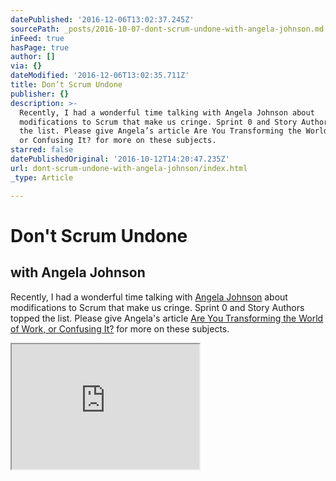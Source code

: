 ```yaml
---
datePublished: '2016-12-06T13:02:37.245Z'
sourcePath: _posts/2016-10-07-dont-scrum-undone-with-angela-johnson.md
inFeed: true
hasPage: true
author: []
via: {}
dateModified: '2016-12-06T13:02:35.711Z'
title: Don’t Scrum Undone
publisher: {}
description: >-
  Recently, I had a wonderful time talking with Angela Johnson about
  modifications to Scrum that make us cringe. Sprint 0 and Story Authors topped
  the list. Please give Angela’s article Are You Transforming the World of Work,
  or Confusing It? for more on these subjects.
starred: false
datePublishedOriginal: '2016-10-12T14:20:47.235Z'
url: dont-scrum-undone-with-angela-johnson/index.html
_type: Article

---
```

# Don't Scrum Undone

## with Angela Johnson

Recently, I had a wonderful time talking with [Angela Johnson][0] about modifications to Scrum that make us cringe. Sprint 0 and Story Authors topped the list. Please give Angela's article [Are You Transforming the World of Work, or Confusing It?][1] for more on these subjects.

<iframe src="https://the-grid.github.io/ed-userhtml/?g=eJxlUMtuwzAM-xXDwI6p0nXLYWj6K4MfaiNUlgLbQZZ9_Zz21t0oUiApnemaXUJT6sY4Wq85Yv4yooLWlBxGCzDVxJ_dzG7DfGDyZZND0ASYPEbAmYpGBIpwGk79xzDAhHSbKrz3PawU6wRDQ3XChFCqk-hy7BIJgVtqC_qpINr0JXlxxLBheSh74q7MGVld3KHot4vNkco-RcoYKqmAd-G-NtvGdsGFCaHmBcGaZ5XRti7WPMqM9tj3b-24kJWZ5DZaUWuMY9b1ujA3AVHMiv5O9ZVN-vtK6b-d8sJczvB88-UPwLeFVw" height="200" style=""></iframe>



[0]: http://collaborativeleadershipteam.com/
[1]: http://collaborativeleadershipteam.com/are-you-transforming-the-world-of-work-or-confusing-it/